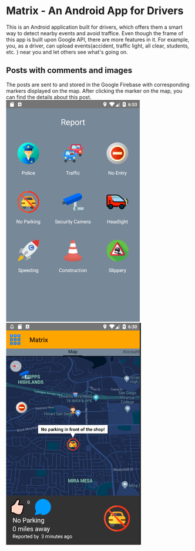 # Matrix - An Android App for Drivers
This is an Android application built for drivers, which offers them a smart way to detect nearby events and avoid traffice.
Even though the frame of this app is built upon Google API, there are more features in it. For example, you, as a driver, can upload
events(accident, traffic light, all clear, students, etc. ) near you and let others see what's going on.

## Posts with comments and images
The posts are sent to and stored in the Google Firebase with corresponding markers displayed on the map. After clicking the marker on the map, you can find the details about this post.     
![image](https://github.com/seuygr/Matrix/blob/master/images/Report.png)
![image](https://github.com/seuygr/Matrix/blob/master/images/Posts%20and%20commends.png)
